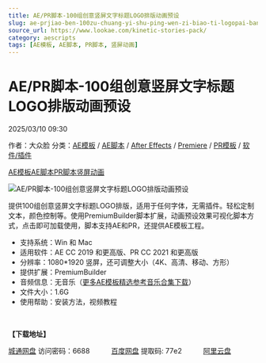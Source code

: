 ```yaml
---
title: AE/PR脚本-100组创意竖屏文字标题LOGO排版动画预设
slug: ae-prjiao-ben-100zu-chuang-yi-shu-ping-wen-zi-biao-ti-logopai-ban-dong-hua-yu-she
source_url: https://www.lookae.com/kinetic-stories-pack/
category: aescripts
tags: [AE模板, AE脚本, PR脚本, 竖屏动画]
---
```

# AE/PR脚本-100组创意竖屏文字标题LOGO排版动画预设

2025/03/10 09:30

作者：大众脸
分类：[AE模板](https://www.lookae.com/after-effects/other-after-effects/) / [AE脚本](https://www.lookae.com/after-effects/aescripts/) / [After Effects](https://www.lookae.com/after-effects/) / [Premiere](https://www.lookae.com/qitarjcj/premierezy/) / [PR模板](https://www.lookae.com/prmoban/) / [软件/插件](https://www.lookae.com/qitarjcj/)

[AE模板](https://www.lookae.com/tag/ae%e6%a8%a1%e6%9d%bf/)[AE脚本](https://www.lookae.com/tag/ae%e8%84%9a%e6%9c%ac/)[PR脚本](https://www.lookae.com/tag/pr%e8%84%9a%e6%9c%ac/)[竖屏动画](https://www.lookae.com/tag/%e7%ab%96%e5%b1%8f%e5%8a%a8%e7%94%bb/)

![AE/PR脚本-100组创意竖屏文字标题LOGO排版动画预设](https://www.lookae.com/wp-content/uploads/2025/03/51008225.jpg "AE/PR脚本-100组创意竖屏文字标题LOGO排版动画预设-LookAE.com")

提供100组创意竖屏文字标题LOGO排版，适用于任何字体，无需插件。轻松定制文本，颜色控制等。使用PremiumBuilder脚本扩展，动画预设效果可视化脚本方式，点击即可加载使用，脚本支持AE和PR，还提供AE模板工程。

* 支持系统：Win 和 Mac
* 适用软件：AE CC 2019 和更高版、PR CC 2021 和更高版
* 分辨率：1080\*1920 竖屏，还可调整大小（4K、高清、移动、方形）
* 提供扩展：PremiumBuilder
* 音频信息：无音乐（[更多AE模板精选参考音乐合集下载](https://item.taobao.com/item.htm?spm=a1z10.1.w4004-2793089344.4.MUvxbV&id=37289930486)）
* 文件大小：1.6G
* 使用帮助：安装方法，视频教程

[﻿﻿﻿](http://cloud.video.taobao.com/play/u/null/p/1/e/6/t/1/510996382335.mp4)

**【下载地址】**

[城通网盘](https://url70.ctfile.com/f/2827370-1468735243-451d64?p=4431) 访问密码：6688           [百度网盘](https://pan.baidu.com/s/1aChp0ybol2MuzoGd-Q9QpA?pwd=77e2) 提取码: 77e2           [阿里云盘](https://www.alipan.com/s/aE9F5v2HXme)
